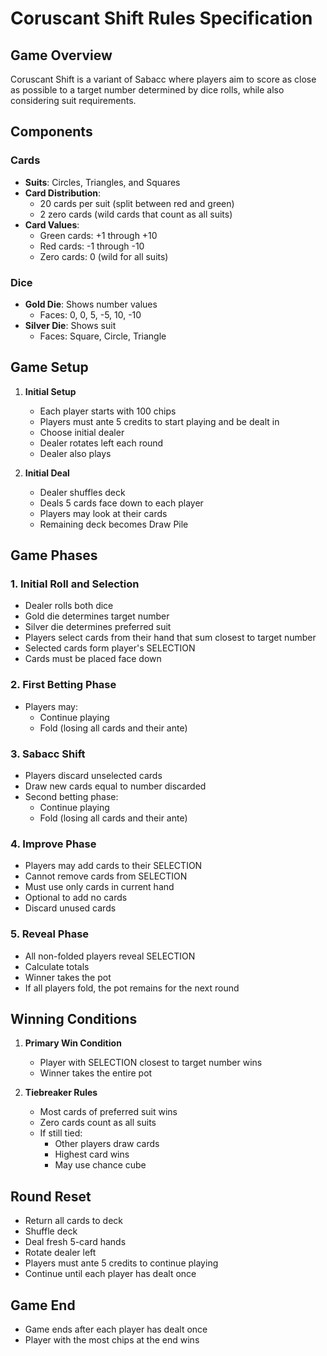 # Coruscant Shift Rules Specification

## Game Overview

Coruscant Shift is a variant of Sabacc where players aim to score as close as possible to a target number determined by dice rolls, while also considering suit requirements.

## Components

### Cards

- **Suits**: Circles, Triangles, and Squares
- **Card Distribution**:
  - 20 cards per suit (split between red and green)
  - 2 zero cards (wild cards that count as all suits)
- **Card Values**:
  - Green cards: +1 through +10
  - Red cards: -1 through -10
  - Zero cards: 0 (wild for all suits)

### Dice

- **Gold Die**: Shows number values
  - Faces: 0, 0, 5, -5, 10, -10
- **Silver Die**: Shows suit
  - Faces: Square, Circle, Triangle

## Game Setup

1. **Initial Setup**

   - Each player starts with 100 chips
   - Players must ante 5 credits to start playing and be dealt in
   - Choose initial dealer
   - Dealer rotates left each round
   - Dealer also plays

2. **Initial Deal**
   - Dealer shuffles deck
   - Deals 5 cards face down to each player
   - Players may look at their cards
   - Remaining deck becomes Draw Pile

## Game Phases

### 1. Initial Roll and Selection

- Dealer rolls both dice
- Gold die determines target number
- Silver die determines preferred suit
- Players select cards from their hand that sum closest to target number
- Selected cards form player's SELECTION
- Cards must be placed face down

### 2. First Betting Phase

- Players may:
  - Continue playing
  - Fold (losing all cards and their ante)

### 3. Sabacc Shift

- Players discard unselected cards
- Draw new cards equal to number discarded
- Second betting phase:
  - Continue playing
  - Fold (losing all cards and their ante)

### 4. Improve Phase

- Players may add cards to their SELECTION
- Cannot remove cards from SELECTION
- Must use only cards in current hand
- Optional to add no cards
- Discard unused cards

### 5. Reveal Phase

- All non-folded players reveal SELECTION
- Calculate totals
- Winner takes the pot
- If all players fold, the pot remains for the next round

## Winning Conditions

1. **Primary Win Condition**

   - Player with SELECTION closest to target number wins
   - Winner takes the entire pot

2. **Tiebreaker Rules**
   - Most cards of preferred suit wins
   - Zero cards count as all suits
   - If still tied:
     - Other players draw cards
     - Highest card wins
     - May use chance cube

## Round Reset

- Return all cards to deck
- Shuffle deck
- Deal fresh 5-card hands
- Rotate dealer left
- Players must ante 5 credits to continue playing
- Continue until each player has dealt once

## Game End

- Game ends after each player has dealt once
- Player with the most chips at the end wins
